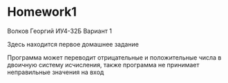 # Homework1
<p>Волков Георгий ИУ4-32Б Вариант 1</p>
<p>Здесь находится первое домашнее задание</p>
<p>Программа может переводит отрицательные и положительные числа в двоичную систему исчисления, также программа не принимает неправильные значения на вход</p>
